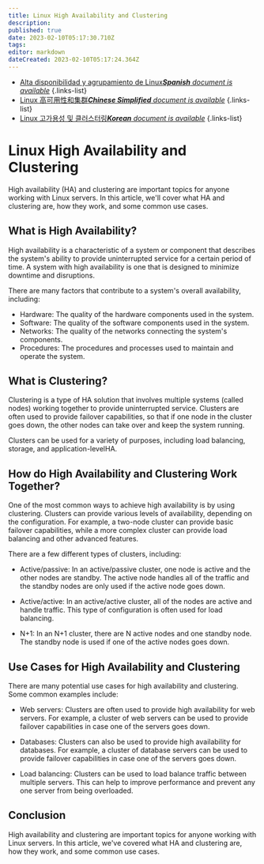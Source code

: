 ```yaml
---
title: Linux High Availability and Clustering
description: 
published: true
date: 2023-02-10T05:17:30.710Z
tags: 
editor: markdown
dateCreated: 2023-02-10T05:17:24.364Z
---
```


- [Alta disponibilidad y agrupamiento de Linux***Spanish** document is available*](/es/Knowledge-base/Linux/linux-high-availability-and-clustering)
{.links-list}
- [Linux 高可用性和集群***Chinese Simplified** document is available*](/zh/Knowledge-base/Linux/linux-high-availability-and-clustering)
{.links-list}
- [Linux 고가용성 및 클러스터링***Korean** document is available*](/ko/Knowledge-base/Linux/linux-high-availability-and-clustering)
{.links-list}


# Linux High Availability and Clustering

High availability (HA) and clustering are important topics for anyone working with Linux servers. In this article, we'll cover what HA and clustering are, how they work, and some common use cases.

## What is High Availability?

High availability is a characteristic of a system or component that describes the system's ability to provide uninterrupted service for a certain period of time. A system with high availability is one that is designed to minimize downtime and disruptions.

There are many factors that contribute to a system's overall availability, including:

- Hardware: The quality of the hardware components used in the system.
- Software: The quality of the software components used in the system.
- Networks: The quality of the networks connecting the system's components.
- Procedures: The procedures and processes used to maintain and operate the system.

## What is Clustering?

Clustering is a type of HA solution that involves multiple systems (called nodes) working together to provide uninterrupted service. Clusters are often used to provide failover capabilities, so that if one node in the cluster goes down, the other nodes can take over and keep the system running.

Clusters can be used for a variety of purposes, including load balancing, storage, and application-levelHA.

## How do High Availability and Clustering Work Together?

One of the most common ways to achieve high availability is by using clustering. Clusters can provide various levels of availability, depending on the configuration. For example, a two-node cluster can provide basic failover capabilities, while a more complex cluster can provide load balancing and other advanced features.

There are a few different types of clusters, including:

- Active/passive: In an active/passive cluster, one node is active and the other nodes are standby. The active node handles all of the traffic and the standby nodes are only used if the active node goes down.

- Active/active: In an active/active cluster, all of the nodes are active and handle traffic. This type of configuration is often used for load balancing.

- N+1: In an N+1 cluster, there are N active nodes and one standby node. The standby node is used if one of the active nodes goes down.

## Use Cases for High Availability and Clustering

There are many potential use cases for high availability and clustering. Some common examples include:

- Web servers: Clusters are often used to provide high availability for web servers. For example, a cluster of web servers can be used to provide failover capabilities in case one of the servers goes down.

- Databases: Clusters can also be used to provide high availability for databases. For example, a cluster of database servers can be used to provide failover capabilities in case one of the servers goes down.

- Load balancing: Clusters can be used to load balance traffic between multiple servers. This can help to improve performance and prevent any one server from being overloaded.

## Conclusion

High availability and clustering are important topics for anyone working with Linux servers. In this article, we've covered what HA and clustering are, how they work, and some common use cases.
